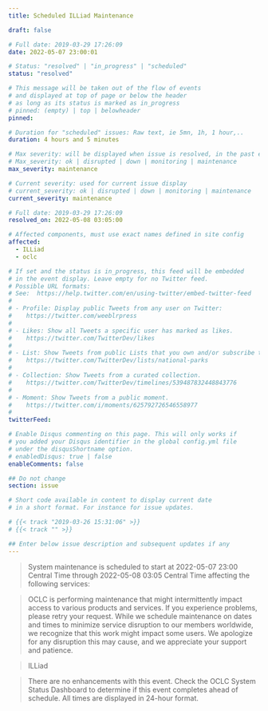 ```yaml
---
title: Scheduled ILLiad Maintenance

draft: false

# Full date: 2019-03-29 17:26:09
date: 2022-05-07 23:00:01

# Status: "resolved" | "in_progress" | "scheduled"
status: "resolved"

# This message will be taken out of the flow of events
# and displayed at top of page or below the header
# as long as its status is marked as in_progress
# pinned: (empty) | top | belowheader
pinned: 

# Duration for "scheduled" issues: Raw text, ie 5mn, 1h, 1 hour,..
duration: 4 hours and 5 minutes

# Max severity: will be displayed when issue is resolved, in the past events section
# Max_severity: ok | disrupted | down | monitoring | maintenance
max_severity: maintenance

# Current severity: used for current issue display
# current_severity: ok | disrupted | down | monitoring | maintenance
current_severity: maintenance

# Full date: 2019-03-29 17:26:09
resolved_on: 2022-05-08 03:05:00

# Affected components, must use exact names defined in site config
affected:
  - ILLiad
  - oclc

# If set and the status is in_progress, this feed will be embedded
# in the event display. Leave empty for no Twitter feed.
# Possible URL formats:
# See:  https://help.twitter.com/en/using-twitter/embed-twitter-feed
#
# - Profile: Display public Tweets from any user on Twitter:
#    https://twitter.com/weeblrpress
#  
# - Likes: Show all Tweets a specific user has marked as likes.
#    https://twitter.com/TwitterDev/likes
#
# - List: Show Tweets from public Lists that you own and/or subscribe to.
#    https://twitter.com/TwitterDev/lists/national-parks
# 
# - Collection: Show Tweets from a curated collection.
#    https://twitter.com/TwitterDev/timelines/539487832448843776
#
# - Moment: Show Tweets from a public moment.
#    https://twitter.com/i/moments/625792726546558977
#
twitterFeed: 

# Enable Disqus commenting on this page. This will only works if 
# you added your Disqus identifier in the global config.yml file
# under the disqusShortname option.
# enabledDisqus: true | false
enableComments: false

## Do not change
section: issue

# Short code available in content to display current date
# in a short format. For instance for issue updates.

# {{< track "2019-03-26 15:31:06" >}}
# {{< track "" >}}

## Enter below issue description and subsequent updates if any
---
```


> System maintenance is scheduled to start at 2022-05-07 23:00 Central Time through 2022-05-08 03:05 Central Time affecting the following services:

> OCLC is performing maintenance that might intermittently impact access to various products and services. If you experience problems, please retry your request. While we schedule maintenance on dates and times to minimize service disruption to our members worldwide, we recognize that this work might impact some users. We apologize for any disruption this may cause, and we appreciate your support and patience.

> ILLiad

> There are no enhancements with this event. Check the OCLC System Status Dashboard to determine if this event completes ahead of schedule. All times are displayed in 24-hour format.
